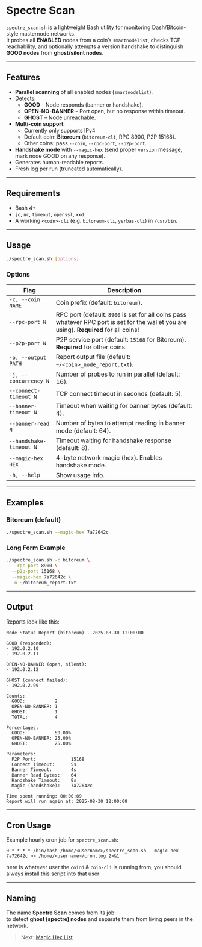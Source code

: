 # Spectre Scan

`spectre_scan.sh` is a lightweight Bash utility for monitoring Dash/Bitcoin-style masternode networks.  
It probes all **ENABLED** nodes from a coin’s `smartnodelist`, checks TCP reachability, and optionally attempts a version handshake to distinguish **GOOD nodes** from **ghost/silent nodes**.

---

## Features

- **Parallel scanning** of all enabled nodes (`smartnodelist`).
- Detects:
  - **GOOD** – Node responds (banner or handshake).
  - **OPEN-NO-BANNER** – Port open, but no response within timeout.
  - **GHOST** – Node unreachable.
- **Multi-coin support**:
  - Currently only supports IPv4
  - Default coin: **Bitoreum** (`bitoreum-cli`, RPC 8900, P2P 15168).
  - Other coins: pass `--coin`, `--rpc-port`, `--p2p-port`.
- **Handshake mode** with `--magic-hex` (send proper `version` message, mark node GOOD on any response).
- Generates human-readable reports.
- Fresh log per run (truncated automatically).

---

## Requirements

- Bash 4+
- `jq`, `nc`, `timeout`, `openssl`, `xxd`
- A working `<coin>-cli` (e.g. `bitoreum-cli`, `yerbas-cli`) in `/usr/bin`.

---

## Usage

```bash
./spectre_scan.sh [options]
```

### Options

| Flag                  | Description |
|------------------------|-------------|
| `-c, --coin NAME`      | Coin prefix (default: `bitoreum`). |
| `--rpc-port N`         | RPC port (default: `8900` is set for all coins pass whatever RPC port is set for the wallet you are using). **Required** for all coins! |
| `--p2p-port N`         | P2P service port (default: `15168` for Bitoreum). **Required** for other coins. |
| `-o, --output PATH`    | Report output file (default: `~/<coin>_node_report.txt`). |
| `-j, --concurrency N`  | Number of probes to run in parallel (default: 16). |
| `--connect-timeout N`  | TCP connect timeout in seconds (default: 5). |
| `--banner-timeout N`   | Timeout when waiting for banner bytes (default: 4). |
| `--banner-read N`      | Number of bytes to attempt reading in banner mode (default: 64). |
| `--handshake-timeout N`| Timeout waiting for handshake response (default: 8). |
| `--magic-hex HEX`      | 4-byte network magic (hex). Enables handshake mode. |
| `-h, --help`           | Show usage info. |

---

## Examples

### Bitoreum (default)
```bash
./spectre_scan.sh --magic-hex 7a72642c
```

### Long Form Example
```bash
./spectre_scan.sh -c bitoreum \
  --rpc-port 8900 \
  --p2p-port 15168 \
  --magic-hex 7a72642c \
  -o ~/bitoreum_report.txt
```

---

## Output

Reports look like this:

```
Node Status Report (bitoreum) - 2025-08-30 11:00:00

GOOD (responded):
- 192.0.2.10
- 192.0.2.11

OPEN-NO-BANNER (open, silent):
- 192.0.2.12

GHOST (connect failed):
- 192.0.2.99

Counts:
  GOOD:           2
  OPEN-NO-BANNER: 1
  GHOST:          1
  TOTAL:          4

Percentages:
  GOOD:           50.00%
  OPEN-NO-BANNER: 25.00%
  GHOST:          25.00%

Parameters:
  P2P Port:             15168
  Connect Timeout:      5s
  Banner Timeout:       4s
  Banner Read Bytes:    64
  Handshake Timeout:    8s
  Magic (handshake):    7a72642c

Time spent running: 00:00:09
Report will run again at: 2025-08-30 12:00:00
```

---

## Cron Usage

Example hourly cron job for `spectre_scan.sh`:

```cron
0 * * * * /bin/bash /home/<username>/spectre_scan.sh --magic-hex 7a72642c >> /home/<username>/cron.log 2>&1
```
<username> here is whatever user the `coind` & `coin-cli` is running from, you should always install this script into that user

---

## Naming

The name **Spectre Scan** comes from its job:  
to detect **ghost (spectre) nodes** and separate them from living peers in the network.

> Next: [Magic Hex List](magic-hex.md)